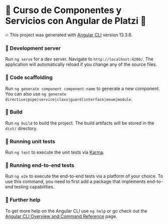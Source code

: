 # 🌟 Curso de Componentes y Servicios con Angular de Platzi 💚

🔥 This project was generated with [Angular CLI](https://github.com/angular/angular-cli) version 13.3.6.

### 🔔 Development server

Run `ng serve` for a dev server. Navigate to `http://localhost:4200/`. The application will automatically reload if you change any of the source files.

### 🔔 Code scaffolding

Run `ng generate component component-name` to generate a new component. You can also use `ng generate directive|pipe|service|class|guard|interface|enum|module`.

### 🔔 Build

Run `ng build` to build the project. The build artifacts will be stored in the `dist/` directory.

### 🔔 Running unit tests

Run `ng test` to execute the unit tests via [Karma](https://karma-runner.github.io).

### 🔔 Running end-to-end tests

Run `ng e2e` to execute the end-to-end tests via a platform of your choice. To use this command, you need to first add a package that implements end-to-end testing capabilities.

### 🔔 Further help

To get more help on the Angular CLI use `ng help` or go check out the [Angular CLI Overview and Command Reference](https://angular.io/cli) page.
